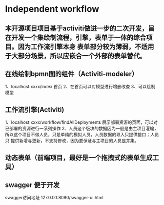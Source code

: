 # Independent workflow
本开源项目项目基于activiti做进一步的二次开发，旨在开发一个集绘制流程，引擎，表单于一体的综合项目。因为工作流引擎本身
表单部分较为薄弱，不适用于大部分场景，所以应嵌合一个外部的表单替代。
  --- 
## 在线绘制bpmn图的组件（Activiti-modeler）
1、localhost:xxxx/index  首页
2、在首页可以对模型进行增删改查
3、可以绘制模型
## 工作流引擎(Activiti)
1、localhost:xxxx/workflow/findAllDeployments 展示部署资源的页面，可以对已部署的资源进行一系列操作
2、人员这个版块的数据因为一般是由主项目灌输，所以这个项目不做人员，只是单纯的模拟人员，人员数据的导入只提供接口；人员只
提供新增与更新，不支持修改，因为要保证与主项目的人员是并集。
## 动态表单（前端项目，最好是一个拖拽式的表单生成工具）
## swagger 便于开发
swagger访问地址 127.0.0.1:8080/swagger-ui.html

